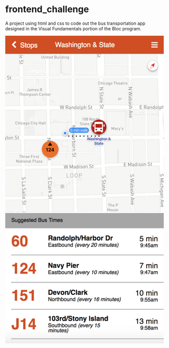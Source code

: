 # frontend_challenge

A project using html and css to code out the bus transportation app designed in the Visual Fundamentals portion of the Bloc program.

![BusyBus](/images/frontend_challenge_screenshot.png)
